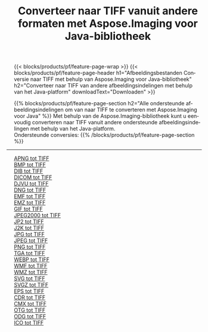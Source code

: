 ﻿---
title: Converteer naar TIFF vanuit andere formaten met Aspose.Imaging voor Java-bibliotheek 
weight: 3920
url: /nl/java/conversion/to/tiff 
lang: nl
langdirlevel: 2
locales: zh-hans,ja,it,ru,de,es,fr,nl,id,lt,pl,pt,vi,tr,ko,zh-hant,ar,hi,th,sv,cs,uk,he
description: Met Aspose.Imaging kunt u met Java converteren naar TIFF vanuit andere formaten
---

{{< blocks/products/pf/feature-page-wrap >}}
{{< blocks/products/pf/feature-page-header h1="Afbeeldingsbestanden Conversie naar TIFF met behulp van Aspose.Imaging voor Java-bibliotheek" h2="Converteer naar TIFF van andere afbeeldingsindelingen met behulp van het Java-platform" downloadText="Downloaden" >}}


{{% blocks/products/pf/feature-page-section  h2="Alle ondersteunde afbeeldingsindelingen om van naar TIFF te converteren met Aspose.Imaging voor Java" %}}
Met behulp van de Aspose.Imaging-bibliotheek kunt u eenvoudig converteren naar TIFF vanuit andere ondersteunde afbeeldingsindelingen met behulp van het Java-platform.
<br/>
Ondersteunde conversies:
{{% /blocks/products/pf/feature-page-section %}}
<div class="container-fluid productfamilypage bg-gray">
    <div class="convertypes bg-gray agp-content section">
        <div class="container">
		<hr style="margin-left:-20px;"/>
		<div class="row other-converters">
		    <div class='col-md-2 other-converter remove-lp remove-rp'><a href="/imaging/nl/java/conversion/apng-to-tiff" >APNG tot TIFF</a></div>
<div class='col-md-2 other-converter remove-lp remove-rp'><a href="/imaging/nl/java/conversion/bmp-to-tiff" >BMP tot TIFF</a></div>
<div class='col-md-2 other-converter remove-lp remove-rp'><a href="/imaging/nl/java/conversion/dib-to-tiff" >DIB tot TIFF</a></div>
<div class='col-md-2 other-converter remove-lp remove-rp'><a href="/imaging/nl/java/conversion/dicom-to-tiff" >DICOM tot TIFF</a></div>
<div class='col-md-2 other-converter remove-lp remove-rp'><a href="/imaging/nl/java/conversion/djvu-to-tiff" >DJVU tot TIFF</a></div>
<div class='col-md-2 other-converter remove-lp remove-rp'><a href="/imaging/nl/java/conversion/dng-to-tiff" >DNG tot TIFF</a></div>
<div class='col-md-2 other-converter remove-lp remove-rp'><a href="/imaging/nl/java/conversion/emf-to-tiff" >EMF tot TIFF</a></div>
<div class='col-md-2 other-converter remove-lp remove-rp'><a href="/imaging/nl/java/conversion/emz-to-tiff" >EMZ tot TIFF</a></div>
<div class='col-md-2 other-converter remove-lp remove-rp'><a href="/imaging/nl/java/conversion/gif-to-tiff" >GIF tot TIFF</a></div>
<div class='col-md-2 other-converter remove-lp remove-rp'><a href="/imaging/nl/java/conversion/jpeg2000-to-tiff" >JPEG2000 tot TIFF</a></div>
<div class='col-md-2 other-converter remove-lp remove-rp'><a href="/imaging/nl/java/conversion/jp2-to-tiff" >JP2 tot TIFF</a></div>
<div class='col-md-2 other-converter remove-lp remove-rp'><a href="/imaging/nl/java/conversion/j2k-to-tiff" >J2K tot TIFF</a></div>
<div class='col-md-2 other-converter remove-lp remove-rp'><a href="/imaging/nl/java/conversion/jpg-to-tiff" >JPG tot TIFF</a></div>
<div class='col-md-2 other-converter remove-lp remove-rp'><a href="/imaging/nl/java/conversion/jpeg-to-tiff" >JPEG tot TIFF</a></div>
<div class='col-md-2 other-converter remove-lp remove-rp'><a href="/imaging/nl/java/conversion/png-to-tiff" >PNG tot TIFF</a></div>
<div class='col-md-2 other-converter remove-lp remove-rp'><a href="/imaging/nl/java/conversion/tga-to-tiff" >TGA tot TIFF</a></div>
<div class='col-md-2 other-converter remove-lp remove-rp'><a href="/imaging/nl/java/conversion/webp-to-tiff" >WEBP tot TIFF</a></div>
<div class='col-md-2 other-converter remove-lp remove-rp'><a href="/imaging/nl/java/conversion/wmf-to-tiff" >WMF tot TIFF</a></div>
<div class='col-md-2 other-converter remove-lp remove-rp'><a href="/imaging/nl/java/conversion/wmz-to-tiff" >WMZ tot TIFF</a></div>
<div class='col-md-2 other-converter remove-lp remove-rp'><a href="/imaging/nl/java/conversion/svg-to-tiff" >SVG tot TIFF</a></div>
<div class='col-md-2 other-converter remove-lp remove-rp'><a href="/imaging/nl/java/conversion/svgz-to-tiff" >SVGZ tot TIFF</a></div>
<div class='col-md-2 other-converter remove-lp remove-rp'><a href="/imaging/nl/java/conversion/eps-to-tiff" >EPS tot TIFF</a></div>
<div class='col-md-2 other-converter remove-lp remove-rp'><a href="/imaging/nl/java/conversion/cdr-to-tiff" >CDR tot TIFF</a></div>
<div class='col-md-2 other-converter remove-lp remove-rp'><a href="/imaging/nl/java/conversion/cmx-to-tiff" >CMX tot TIFF</a></div>
<div class='col-md-2 other-converter remove-lp remove-rp'><a href="/imaging/nl/java/conversion/otg-to-tiff" >OTG tot TIFF</a></div>
<div class='col-md-2 other-converter remove-lp remove-rp'><a href="/imaging/nl/java/conversion/odg-to-tiff" >ODG tot TIFF</a></div>
<div class='col-md-2 other-converter remove-lp remove-rp'><a href="/imaging/nl/java/conversion/ico-to-tiff" >ICO tot TIFF</a></div>
                </div>
        </div>
    </div>
</div>
<br/>

